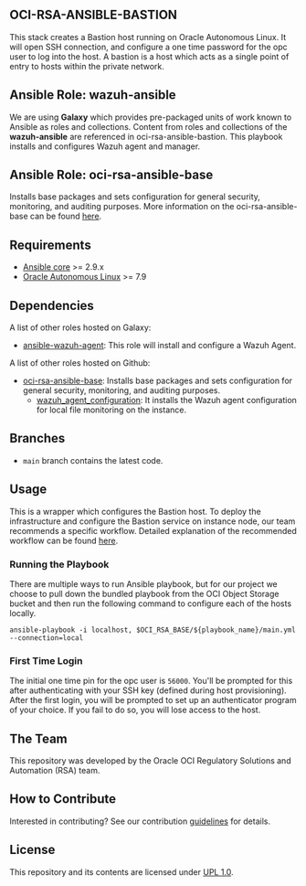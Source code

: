## OCI-RSA-ANSIBLE-BASTION
This stack creates a Bastion host running on Oracle Autonomous Linux. It will open SSH connection, and configure a one 
time password for the opc user to log into the host. A bastion is a host which acts as a single point of entry to hosts 
within the private network. 

## Ansible Role: wazuh-ansible
We are using **Galaxy** which provides pre-packaged units of work known to Ansible as roles and collections. Content from 
roles and collections of the **wazuh-ansible** are referenced in oci-rsa-ansible-bastion. This playbook installs and 
configures Wazuh agent and manager.

## Ansible Role: oci-rsa-ansible-base
Installs base packages and sets configuration for general security, monitoring, and auditing purposes. More information 
on the oci-rsa-ansible-base can be found [here](PLACEHOLDER).

## Requirements

- [Ansible core](https://docs.ansible.com/ansible-core/devel/index.html) >= 2.9.x
- [Oracle Autonomous Linux](https://www.oracle.com/linux/autonomous-linux/) >= 7.9

Dependencies
------------

A list of other roles hosted on Galaxy:
* [ansible-wazuh-agent](https://github.com/wazuh/wazuh-ansible/tree/master/roles/wazuh/ansible-wazuh-agent): This role 
  will install and configure a Wazuh Agent.
  
A list of other roles hosted on Github:
* [oci-rsa-ansible-base](PLACEHOLDER): Installs base packages and sets configuration for general security, monitoring, 
  and auditing purposes.
  - [wazuh_agent_configuration](PLACEHOLDER): It installs the Wazuh agent configuration for local file monitoring on the
  instance.
## Branches
* `main` branch contains the latest code.

## Usage

This is a wrapper which configures the Bastion host. To deploy the infrastructure and configure the Bastion service on 
instance node, our team recommends a specific workflow. Detailed explanation of the recommended workflow can be found 
[here](WORKFLOW.md). 

### Running the Playbook

There are multiple ways to run Ansible playbook, but for our project we choose to pull down the bundled playbook from 
the OCI Object Storage bucket and then run the following command to configure each of the hosts locally.

```
ansible-playbook -i localhost, $OCI_RSA_BASE/${playbook_name}/main.yml --connection=local
```
### First Time Login

The initial one time pin for the opc user is `56000`. You'll be prompted for this after authenticating with your SSH key 
(defined during host provisioning). After the first login, you will be prompted to set up an authenticator program of your choice. If you fail to do so, you will lose access to the host.

## The Team
This repository was developed by the Oracle OCI Regulatory Solutions and Automation (RSA) team.

## How to Contribute
Interested in contributing?  See our contribution [guidelines](CONTRIBUTE.md) for details.

## License
This repository and its contents are licensed under [UPL 1.0](https://opensource.org/licenses/UPL).